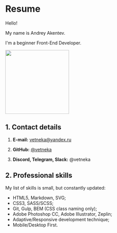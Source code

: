 # Resume

Hello!

My name is Andrey Akentev.

I'm a beginner Front-End Developer.

<img src="https://rs.school/images/rs_school_js.svg" width="200">

## 1. Contact details

1. **E-mail:** <vetneka@yandex.ru>

2. **GitHub:**  [@vetneka](https://github.com/vetneka/)

3. **Discord, Telegram, Slack:** @vetneka

## 2. Professional skills

My list of skills is small, but constantly updated:

* HTML5, Markdown, SVG;
* CSS3, SASS/SCSS;
* Git, Gulp, BEM (CSS class naming only);
* Adobe Photoshop CC, Adobe Illustrator, Zeplin;
* Adaptive/Responsive development technique;
* Mobile/Desktop First.
